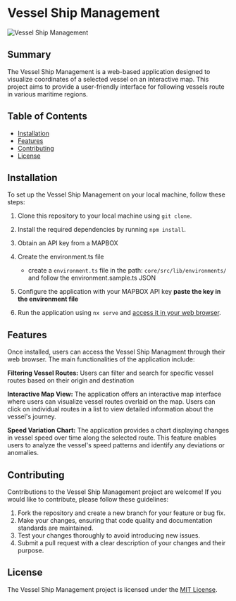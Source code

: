 # Vessel Ship Management

![Vessel Ship Management](image_url_here)

## Summary

The Vessel Ship Management is a web-based application designed to visualize coordinates of a selected vessel on an interactive map. This project aims to provide a user-friendly interface for following vessels route in various maritime regions.

## Table of Contents

- [Installation](#installation)
- [Features](#features)
- [Contributing](#contributing)
- [License](#license)

## Installation

To set up the Vessel Ship Management on your local machine, follow these steps:

1. Clone this repository to your local machine using `git clone`.
2. Install the required dependencies by running `npm install`.
3. Obtain an API key from a MAPBOX
4. Create the environment.ts file

   - create a `environment.ts` file in the path: `core/src/lib/environments/` and follow the environment.sample.ts JSON

5. Configure the application with your MAPBOX API key
   **paste the key in the environment file**

6. Run the application using `nx serve` and [access it in your web browser](http://localhost:4200).

## Features

Once installed, users can access the Vessel Ship Managment through their web browser. The main functionalities of the application include:

**Filtering Vessel Routes:** Users can filter and search for specific vessel routes based on their origin and destination

**Interactive Map View:** The application offers an interactive map interface where users can visualize vessel routes overlaid on the map. Users can click on individual routes in a list to view detailed information about the vessel's journey.

**Speed Variation Chart:** The application provides a chart displaying changes in vessel speed over time along the selected route. This feature enables users to analyze the vessel's speed patterns and identify any deviations or anomalies.

## Contributing

Contributions to the Vessel Ship Management project are welcome! If you would like to contribute, please follow these guidelines:

1. Fork the repository and create a new branch for your feature or bug fix.
2. Make your changes, ensuring that code quality and documentation standards are maintained.
3. Test your changes thoroughly to avoid introducing new issues.
4. Submit a pull request with a clear description of your changes and their purpose.

## License

The Vessel Ship Management project is licensed under the [MIT License](LICENSE).
